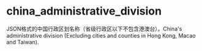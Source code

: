 # china_administrative_division
JSON格式的中国行政区划名称（省级行政区以下不包含港澳台）。China's administrative division (Excluding cities and counties in Hong Kong, Macao and Taiwan).
